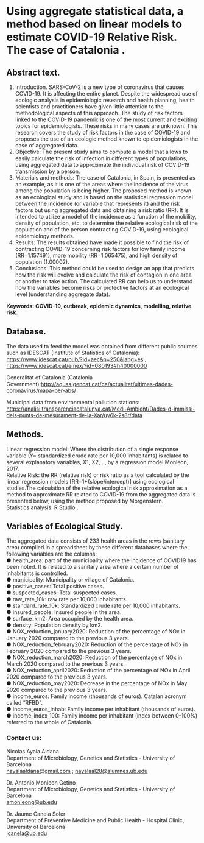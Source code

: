# Using aggregate statistical data, a method based on linear models to estimate COVID-19 Relative Risk. The case of Catalonia .
## Abstract text.

1. Introduction. SARS-CoV-2 is a new type of coronavirus that causes COVID-19. It is affecting the entire planet. Despite the widespread use of ecologic analysis in epidemiologic research and health planning, health scientists and practitioners have given little attention to the methodological aspects of this approach. The study of risk factors linked to the COVID-19 pandemic is one of the most current and exciting topics for epidemiologists. These risks in many cases are unknown. This research covers the study of risk factors in the case of COVID-19 and proposes the use of an ecologic method known to epidemiologists in the case of aggregated data. 
2. Objective: The present study aims to compute a model that allows to easily calculate the risk of infection in different types of populations, using aggregated data to approximate the individual risk of COVID-19 transmission by a person. 
3. Materials and methods: The case of Catalonia, in Spain, is presented as an example, as it is one of the areas where the incidence of the virus among the population is being higher. The proposed method is known as an ecological study and is based on the statistical regression model between the incidence (or variable that represents it) and the risk factors but using aggregated data and obtaining a risk ratio (RR). It is intended to utilize a model of the incidence as a function of the mobility, density of population, etc. to determine the relative ecological risk of the population and of the person contracting COVID-19, using ecological epidemiology methods. 
4. Results: The results obtained have made it possible to find the risk of contracting COVID-19 concerning risk factors for low family income (RR=1.157491), more mobility (RR=1.065475), and high density of population (1.00002). 
5. Conclusions: This method could be used to design an app that predicts how the risk will evolve and calculate the risk of contagion in one area or another to take action. The calculated RR can help us to understand how the variables become risks or protective factors at an ecological level (understanding aggregate data).

**Keywords: COVID-19, outbreak, epidemic dynamics, modelling, relative risk.**

## Database. 
The data used to feed the model was obtained from different public sources such as IDESCAT (Institute of Statistics of Catalonia): 
https://www.idescat.cat/pub/?id=aec&n=250&lang=es ; https://www.idescat.cat/emex/?id=080193#h40000000

Generalitat of Catalonia (Catalonia Government):http://aquas.gencat.cat/ca/actualitat/ultimes-dades-coronavirus/mapa-per-abs/

Municipal data from environmental pollution stations: https://analisi.transparenciacatalunya.cat/Medi-Ambient/Dades-d-immissi-dels-punts-de-mesurament-de-la-Xar/uy6k-2s8r/data

## Methods.
Linear regression model: Where the distribution of a single response variable (Y= standardized crude rate per 10,000 inhabitants) is related to several explanatory variables, X1, X2, . , by a regression model Monleon, 2017.<br>
Relative Risk: the RR (relative risk) or risk ratio as a tool calculated by the linear regression models [RR=1+(slope/intercept)] using ecological studies.The calculation of the relative ecological risk approximation as a method to approximate RR related to COVID-19 from the aggregated data is presented below, using the method proposed by Morgenstern.<br>
Statistics analysis: R Studio .<br>

## Variables of Ecological Study.
The aggregated data consists of 233 health areas in the rows (sanitary area) compiled in a spreadsheet by these different databases where the following variables are the columns:<br> 
●	health_area: part of the municipality where the incidence of COVID19 has been noted. It is related to a sanitary area where a certain number of inhabitants is controlled.<br>
●	municipality: Municipality or village of Catalonia.<br>
●	positive_cases: Total positive cases.<br>
●	suspected_cases: Total suspected cases.<br>
●	raw_rate_10k: raw rate per 10,000 inhabitants.<br>
●	standard_rate_10k: Standardized crude rate per 10,000 inhabitants.<br>
●	insured_people: Insured people in the area.<br>
●	surface_km2: Area occupied by the health area.<br>
●	density: Population density by km2.<br>
●	NOX_reduction_january2020: Reduction of the percentage of NOx in January 2020 compared to the previous 3 years.<br>
●	NOX_reduction_february2020: Reduction of the percentage of NOx in February 2020 compared to the previous 3 years.<br>
●	NOX_reduction_march2020: Reduction of the percentage of NOx in March 2020 compared to the previous 3 years.<br>
●	NOX_reduction_april2020: Reduction of the percentage of NOx in April 2020 compared to the previous 3 years.<br>
●	NOX_reduction_may2020: Decrease in the percentage of NOx in May 2020 compared to the previous 3 years.<br>
●	income_euros: Family income (thousands of euros). Catalan acronym called “RFBD”.<br>
●	income_euros_inhab: Family income per inhabitant (thousands of euros).<br>
●	income_index_100: Family income per inhabitant (index between 0-100%) referred to the whole of Catalonia.<br>

### Contact us:
Nicolas Ayala Aldana <br>
Department of Microbiology, Genetics and Statistics - University of Barcelona <br>
nayalaaldana@gmail.com ; nayalaal28@alumnes.ub.edu <br>

Dr. Antonio Monleon Getino <br>
Department of Microbiology, Genetics and Statistics - University of Barcelona <br>
amonleong@ub.edu <br>

Dr. Jaume Canela Soler <br>
Department of Preventive Medicine and Public Health - Hospital Clinic, University of Barcelona <br>
jcanela@ub.edu <br>


